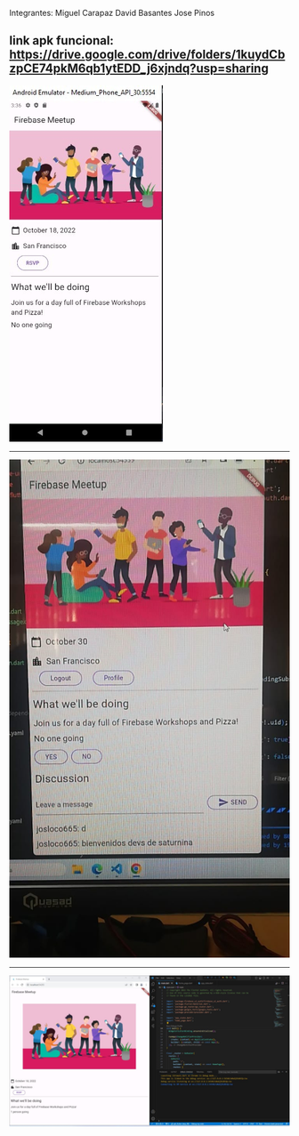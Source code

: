 Integrantes:
Miguel Carapaz
David Basantes
Jose Pinos

## link apk funcional: https://drive.google.com/drive/folders/1kuydCbzpCE74pkM6qb1ytEDD_j6xjndq?usp=sharing

![Image text](imagen1.jpg)


------
![Image text](imagen2.jpg)

------
![Image text](imagen3.jpg)
